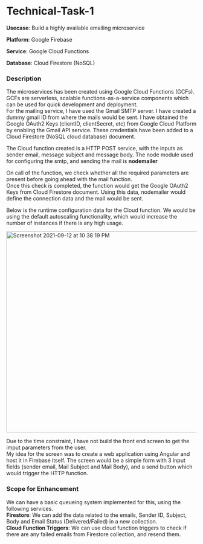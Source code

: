 # Technical-Task-1

**Usecase**: Build a highly available emailing microservice

**Platform**: Google Firebase

**Service**: Google Cloud Functions

**Database**: Cloud Firestore (NoSQL)

### Description

The microservices has been created using Google Cloud Functions (GCFs). GCFs are serverless, scalable functions-as-a-service components which can be used for quick development and deployment. <br>
For the mailing service, I have used the Gmail SMTP server. I have created a dummy gmail ID from where the mails would be sent. I have obtained the Google OAuth2 Keys (clientID, clientSecret, etc) from Google Cloud Platform by enabling the Gmail API service. These credentials have been added to a Cloud Firestore (NoSQL cloud database) document. 

The Cloud function created is a HTTP POST service, with the inputs as sender email, message subject and message body. 
The node module used for configuring the smtp, and sending the mail is **nodemailer**

On call of the function, we check whether all the required parameters are present before going ahead with the mail function. <br>
Once this check is completed, the function would get the Google OAuth2 Keys from Cloud Firestore document. Using this data, nodemailer would define the connection data and the mail would be sent.

Below is the runtime configuration data for the Cloud function. We would be using the default autoscaling functionality, which would increase the number of instances if there is any high usage.

<img width="533" alt="Screenshot 2021-09-12 at 10 38 19 PM" src="https://user-images.githubusercontent.com/90556203/132992854-d78ab2bc-968a-4f3c-ac20-ae87956a5122.png">

Due to the time constraint, I have not build the front end screen to get the imput parameters from the user. <br>
My idea for the screen was to create a web application using Angular and host it in Firebase itself. The screen would be a simple form with 3 input fields (sender email, Mail Subject and Mail Body), and a send button which would trigger the HTTP function.

### Scope for Enhancement

We can have a basic queueing system implemented for this, using the following services. <br>
**Firestore**: We can add the data related to the emails, Sender ID, Subject, Body and Email Status (Delivered/Failed) in a new collection.<br>
**Cloud Function Triggers**: We can use cloud function triggers to check if there are any failed emails from Firestore collection, and resend them.
